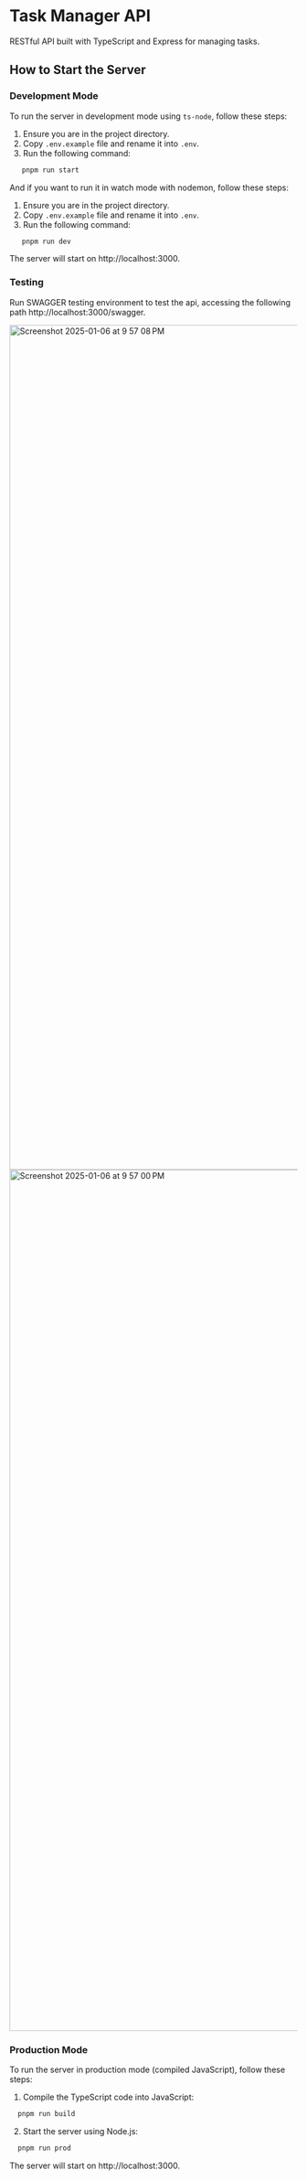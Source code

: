 # Task Manager API

RESTful API built with TypeScript and Express for managing tasks.

## How to Start the Server

### Development Mode
To run the server in development mode using `ts-node`, follow these steps:

1. Ensure you are in the project directory.
2. Copy `.env.example` file and rename it into `.env`.
3. Run the following command:
```bash
   pnpm run start
```

And if you want to run it in watch mode with nodemon, follow these steps:

1. Ensure you are in the project directory.
2. Copy `.env.example` file and rename it into `.env`.
3. Run the following command:
```bash
   pnpm run dev
```
The server will start on http://localhost:3000.

### Testing

Run SWAGGER testing environment to test the api, accessing the following path http://localhost:3000/swagger.

<img width="1478" alt="Screenshot 2025-01-06 at 9 57 08 PM" src="https://github.com/user-attachments/assets/6a945c79-c965-4daa-ba12-3b292e540fde" />
<img width="1507" alt="Screenshot 2025-01-06 at 9 57 00 PM" src="https://github.com/user-attachments/assets/a3125c76-0dda-4f85-9754-9aad3c20df99" />


### Production Mode

To run the server in production mode (compiled JavaScript), follow these steps:
1.	Compile the TypeScript code into JavaScript:
```bash
  pnpm run build
```

2.	Start the server using Node.js:
```bash
  pnpm run prod
```

The server will start on http://localhost:3000.


